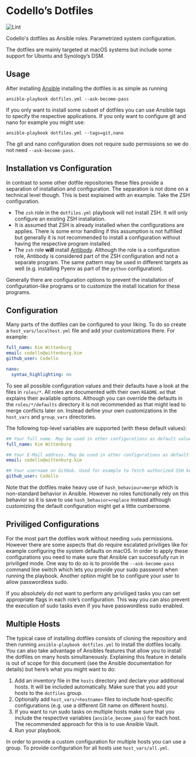# Codello’s Dotfiles

![Lint](https://github.com/codello/dotfiles/workflows/Lint/badge.svg)

Codello's dotfiles as Ansible roles. Parametrized system configuration.

The dotfiles are mainly targeted at macOS systems but include some support for Ubuntu and Synology’s DSM.

## Usage

After installing [Ansible](https://www.ansible.com) installing the dotfiles is as simple as running

```shell
ansible-playbook dotfiles.yml --ask-become-pass
```

If you only want to install some subset of dotfiles you can use Ansible tags to specify the respective applications. If you only want to configure git and nano for example you might use:

```shell
ansible-playbook dotfiles.yml --tags=git,nano
```

The git and nano configuration does not require sudo permissions so we do not need `--ask-become-pass`.

## Installation vs Configuration

In contrast to some other dotfile repositories these files provide a separation of installation and configuration. The separation is not done on a technical level though. This is best explained with an example. Take the ZSH configuration.

- The `zsh` role in the `dotfiles.yml` playbook will not install ZSH. It will only configure an existing ZSH installation.
- It is assumed that ZSH is already installed when the configurations are applies. There is some error handling if this assumption is not fulfilled but generally it is not recommended to install a configuration without having the respective program installed.
- The `zsh` role **will** install [Antibody](https://getantibody.github.io). Although the role is a configuration role, Antibody is considered part of the ZSH configuration and not a separate program. The same pattern may be used in different targets as well (e.g. installing Pyenv as part of the `python` configuration).

Generally there are configuration options to prevent the installation of configuration-like programs or to customize the install location for these programs.

## Configuration

Many parts of the dotfiles can be configured to your liking. To do so create a `host_vars/localhost.yml` file and add your customizations there. For example:

```yaml
full_name: Kim Wittenburg
email: codello@wittenburg.kim
github_user: Codello

nano:
  syntax_highlighting: no
```

To see all possible configuration values and their defaults have a look at the files in `roles/*`. All roles are documented with their own `README.md` that explains their available options. Although you can override the defaults in the `roles/*/defaults` directory it is not recommended as that might lead to merge conflicts later on. Instead define your own customizations in the `host_vars` and `group_vars` directories.

The following top-level variables are supported (with these default values):

```yaml
## Your full name. May be used in other configurations as default value.
full_name: Kim Wittenburg

## Your E-Mail address. May be used in other configurations as default value.
email: codello@wittenburg.kim

## Your username on GitHub. Used for example to fetch authorized SSH keys.
github_user: Codello
```

Note that the dotfiles make heavy use of `hash_behaviour=merge` which is non-standard behavior in Ansible. However no roles functionally rely on this behavior so it is save to use `hash_behavior=replace` instead although customizing the default configuration might get a little cumbersome.

## Priviliged Configurations

For the most part the dotfiles work without needing `sudo` permissions. However there are some aspects that do require escalated priviliges like for example configuring the system defaults on macOS. In order to apply these configurations you need to make sure that Ansible can successfully run in priviliged mode. One way to do so is to provide the ``--ask-become-pass`` command line switch which lets you provide your sudo password when running the playbook. Another option might be to configure your user to allow passwordless sudo.

If you absolutely do not want to perform any priviliged tasks you can set appropriate flags in each role’s configuration. This way you can also prevent the execution of sudo tasks even if you have passwordless sudo enabled.

## Multiple Hosts

The typical case of installing dotfiles consists of cloning the repository and then running `ansible-playbook dotfiles.yml` to install the dotfiles locally. You can also take advantage of Ansibles features that allow you to install the dotfiles on many hosts simultaneously. Explaining this feature in details is out of scope for this document (see the Ansible documentation for details) but here’s what you might want to do:

1. Add an inventory file in the `hosts` directory and declare your additional hosts. It will be included automatically. Make sure that you add your hosts to the `dotfiles` group.
2. Optionally add `host_vars/<hostname>` files to include host-specific configurations (e.g. use a different Git name on different hosts).
3. If you want to run sudo tasks on multiple hosts make sure that you include the respective variables (`ansible_become_pass`) for each host. The recommended approach for this is to use Ansible Vault.
4. Run your playbook.

In order to provide a custom configuration for multiple hosts you can use a group. To provide configuration for all hosts use `host_vars/all.yml`.